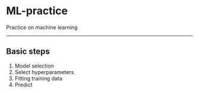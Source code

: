 # ML-practice
Practice on machine learning
***
## Basic steps
1. Model selection
2. Select hyperparameters
3. Fitting training data
4. Predict
